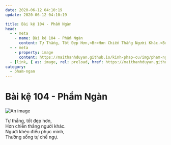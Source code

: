 ```yaml
---
date: 2020-06-12 04:10:19
update: 2020-06-12 04:10:19

title: Bài kệ 104 - Phẩm Ngàn
head:
  - - meta
    - name: Bài kệ 104 - Phẩm Ngàn
      content: Tự Thắng, Tốt Đẹp Hơn,<Br>Hơn Chiến Thắng Người Khác.<Br>Người Khéo Điều Phục Mình,<Br>Thường Sống Tự Chế Ngự.<Br>
  - - meta
    - property: image
      content: https://maithanhduyan.github.io/kinh-phap-cu/img/pham-ngan/pham-ngan-104.jpg
  - [link, { as: image, rel: preload, href: https://maithanhduyan.github.io/kinh-phap-cu/img/pham-ngan/pham-ngan-104.jpg }]
category:
  - pham-ngan
---
```


# Bài kệ 104 - Phẩm Ngàn

![An image](/img/pham-ngan/pham-ngan-104.jpg)

Tự thắng, tốt đẹp hơn,<br>Hơn chiến thắng người khác.<br>Người khéo điều phục mình,<br>Thường sống tự chế ngự.<br>
